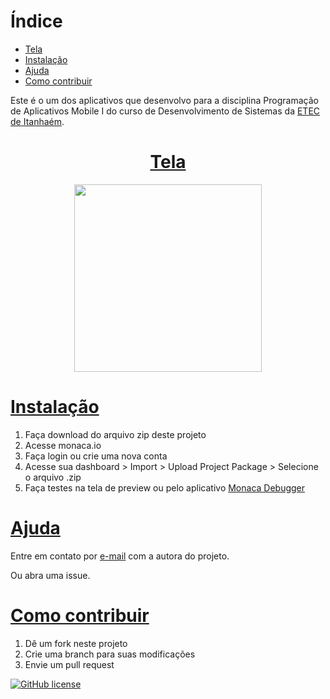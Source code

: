 # Índice
* [Tela](#tela)
* [Instalação](#instalação)
* [Ajuda](#ajuda)
* [Como contribuir](#como-contribuir)

Este é o um dos aplicativos que desenvolvo para a disciplina Programação de Aplicativos Mobile I do curso de Desenvolvimento de Sistemas da [ETEC de Itanhaém](https://etecitanhaem.com.br/).

<a href="#índice"><h1 align="center">Tela</h1></a>
<p align="center">
  <kbd><img width="300" src="https://i.ibb.co/zxxD58h/IMG-20201019-134921.jpg" /></kbd>
</p>

# [Instalação](#índice)
1. Faça download do arquivo zip deste projeto
2. Acesse monaca.io
3. Faça login ou crie uma nova conta
4. Acesse sua dashboard > Import > Upload Project Package > Selecione o arquivo .zip
5. Faça testes na tela de preview ou pelo aplicativo [Monaca Debugger](https://play.google.com/store/apps/details?id=mobi.monaca.debugger)

# [Ajuda](#índice)
Entre em contato por <a href="mailto:anabeatriz.augusto06@yahoo.com">e-mail</a> com a autora do projeto.

Ou abra uma issue.

# [Como contribuir](#índice)
1. Dê um fork neste projeto
2. Crie uma branch para suas modificações
3. Envie um pull request

[![GitHub license](https://img.shields.io/github/license/anabeatrizzz/api-clima-tempo?color=green&style=for-the-badge)](https://github.com/anabeatrizzz/api-clima-tempo/blob/master/LICENSE)
